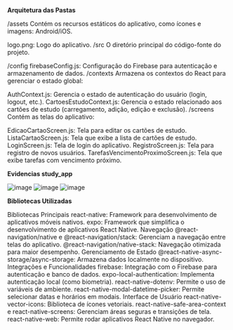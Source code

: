 **Arquitetura das Pastas**

/assets
Contém os recursos estáticos do aplicativo, como ícones e imagens: Android/iOS.

logo.png: Logo do aplicativo.
/src
O diretório principal do código-fonte do projeto.

/config
firebaseConfig.js: Configuração do Firebase para autenticação e armazenamento de dados.
/contexts
Armazena os contextos do React para gerenciar o estado global:

AuthContext.js: Gerencia o estado de autenticação do usuário (login, logout, etc.).
CartoesEstudoContext.js: Gerencia o estado relacionado aos cartões de estudo (carregamento, adição, edição e exclusão).
/screens
Contém as telas do aplicativo:

EdicaoCartaoScreen.js: Tela para editar os cartões de estudo.
ListaCartaoScreen.js: Tela que exibe a lista de cartões de estudo.
LoginScreen.js: Tela de login do aplicativo.
RegistroScreen.js: Tela para registro de novos usuários.
TarefasVencimentoProximoScreen.js: Tela que exibe tarefas com vencimento próximo.

**Evidencias study_app**

![image](https://github.com/user-attachments/assets/f21087f6-895c-4599-9aba-29b02ca8ed88)
![image](https://github.com/user-attachments/assets/df4fae70-6b0d-4e62-9405-278fc3d1b586)
![image](https://github.com/user-attachments/assets/5a6024b9-090e-4723-8009-7469324f8908)

**Bibliotecas Utilizadas**

Bibliotecas Principais
react-native: Framework para desenvolvimento de aplicativos móveis nativos.
expo: Framework que simplifica o desenvolvimento de aplicativos React Native.
Navegação
@react-navigation/native e @react-navigation/stack: Gerenciam a navegação entre telas do aplicativo.
@react-navigation/native-stack: Navegação otimizada para maior desempenho.
Gerenciamento de Estado
@react-native-async-storage/async-storage: Armazena dados localmente no dispositivo.
Integrações e Funcionalidades
firebase: Integração com o Firebase para autenticação e banco de dados.
expo-local-authentication: Implementa autenticação local (como biometria).
react-native-dotenv: Permite o uso de variáveis de ambiente.
react-native-modal-datetime-picker: Permite selecionar datas e horários em modais.
Interface de Usuário
react-native-vector-icons: Biblioteca de ícones vetoriais.
react-native-safe-area-context e react-native-screens: Gerenciam áreas seguras e transições de tela.
react-native-web: Permite rodar aplicativos React Native no navegador.


